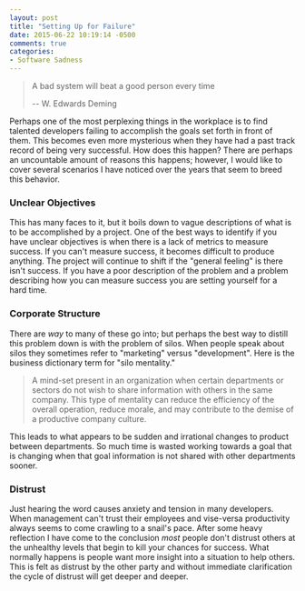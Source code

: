 ```yaml
---
layout: post
title: "Setting Up for Failure"
date: 2015-06-22 10:19:14 -0500
comments: true
categories: 
- Software Sadness
---
```


> A bad system will beat a good person every time
>
> -- W. Edwards Deming

Perhaps one of the most perplexing things in the workplace is to find talented
developers failing to accomplish the goals set forth in front of them.  This
becomes even more mysterious when they have had a past track record of being
very successful.  How does this happen? There are perhaps an uncountable amount
of reasons this happens; however, I would like to cover several scenarios I
have noticed over the years that seem to breed this behavior.

<!-- more -->

### Unclear Objectives

This has many faces to it, but it boils down to vague descriptions of what is
to be accomplished by a project.  One of the best ways to identify if you
have unclear objectives is when there is a lack of metrics to measure success.
If you can't measure success, it becomes difficult to produce anything.  The
project will continue to shift if the "general feeling" is there isn't success.
If you have a poor description of the problem and a problem describing how you
can measure success you are setting yourself for a hard time.

### Corporate Structure

There are *way* to many of these go into; but perhaps the best way to distill
this problem down is with the problem of silos.  When people speak about silos
they sometimes refer to "marketing" versus "development".  Here is the
business dictionary term for "silo mentality."

> A mind-set present in an organization when certain departments or sectors do
> not wish to share information  with others in the same company.  This type of
> mentality can reduce the efficiency of the overall operation, reduce morale,
> and may contribute to the demise of a productive company culture.

This leads to what appears to be sudden and irrational changes to product
between departments.  So much time is wasted working towards a goal that is
changing when that goal information is not shared with other departments sooner.

### Distrust 

Just hearing the word causes anxiety and tension in many developers.  When
management can't trust their employees and vise-versa productivity always seems
to come crawling to a snail's pace.  After some heavy reflection I have come to
the conclusion _most_ people don't distrust others at the unhealthy levels that
begin to kill your chances for success.  What normally happens is people want
more insight into a situation to help others.  This is felt as distrust by the
other party and without immediate clarification the cycle of distrust will get
deeper and deeper.
